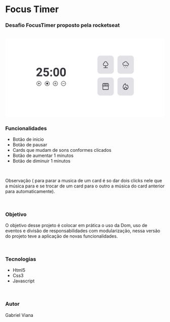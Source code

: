 <h1>Focus Timer</h1>

<h3>Desafio FocusTimer proposto pela rocketseat</h3> <br>
<img src="./assets/img/Captura de tela 2022-06-14 143111.png" alt="">
<br>

<h3>Funcionalidades</h3>

<ul>
  <li>Botão de inicio</li>
  <li>Botão de pausar</li>
  <li>Cards que mudam de sons conformes clicados</li>
  <li>Botão de aumentar 1 minutos</li>
  <li>Botão de diminuir 1 minutos</li>
</ul> <br>

<p>Observação ( para parar a musica de um card é so dar dois clicks nele que a música para e se trocar de um card para o outro a música do card anterior para automaticamente).</p>
<br>
<h3>Objetivo</h3>
<p>O objetivo desse projeto é colocar em prática o uso da Dom, uso de eventos e divisão de responsabilidades com modularização, nessa versão do projeto teve a aplicação de novas funcionalidades.</p>  <br>

<h3>Tecnologias</h3>

<ul>
  <li>Html5</li>
  <li>Css3</li>
  <li>Javascript</li>
</ul> <br>

<h3>Autor</h3>
<p>Gabriel Viana</p>

  


